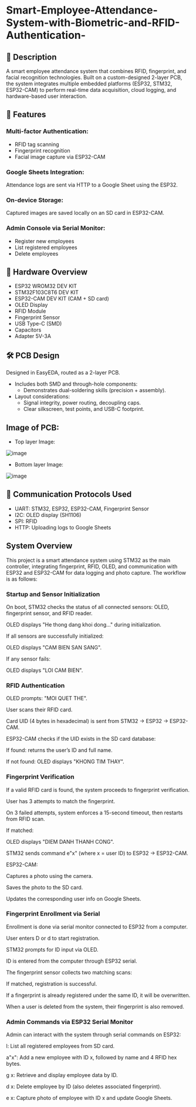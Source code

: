 # Smart-Employee-Attendance-System-with-Biometric-and-RFID-Authentication-

## 🔧 Description
A smart employee attendance system that combines RFID, fingerprint, and facial recognition technologies. Built on a custom-designed 2-layer PCB, the system integrates multiple embedded platforms (ESP32, STM32, ESP32-CAM) to perform real-time data acquisition, cloud logging, and hardware-based user interaction.
## 🧩 Features
### Multi-factor Authentication:
- RFID tag scanning
- Fingerprint recognition
- Facial image capture via ESP32-CAM
### Google Sheets Integration:
Attendance logs are sent via HTTP to a Google Sheet using the ESP32.
### On-device Storage:
Captured images are saved locally on an SD card in ESP32-CAM.
### Admin Console via Serial Monitor:
- Register new employees
- List registered employees
- Delete employees
## 📐 Hardware Overview
- ESP32 WROM32 DEV KIT              
- STM32F103C8T6 DEV KIT          
- ESP32-CAM DEV KIT (CAM + SD card)         
- OLED Display       
- RFID Module        
- Fingerprint Sensor 
- USB Type-C (SMD)   
- Capacitors
- Adapter 5V-3A
## 🛠️ PCB Design
Designed in EasyEDA, routed as a 2-layer PCB.
- Includes both SMD and through-hole components:
  - Demonstrates dual-soldering skills (precision + assembly).
- Layout considerations:
  - Signal integrity, power routing, decoupling caps.
  - Clear silkscreen, test points, and USB-C footprint.
## Image of PCB:
- Top layer Image:
  
![image](https://github.com/user-attachments/assets/f3ec83b0-9f6f-4ade-adb3-8f3c53b06f05)
- Bottom layer Image:
  
![image](https://github.com/user-attachments/assets/d4364c09-b7e4-438d-b341-7fda7608e5be)

## 🔗 Communication Protocols Used
- UART: STM32, ESP32, ESP32-CAM, Fingerprint Sensor
- I2C: OLED display (SH1106)
- SPI: RFID 
- HTTP: Uploading logs to Google Sheets
## System Overview
This project is a smart attendance system using STM32 as the main controller, integrating fingerprint, RFID, OLED, and communication with ESP32 and ESP32-CAM for data logging and photo capture. The workflow is as follows:

### Startup and Sensor Initialization
On boot, STM32 checks the status of all connected sensors: OLED, fingerprint sensor, and RFID reader.

OLED displays "He thong dang khoi dong..." during initialization.

If all sensors are successfully initialized:

OLED displays "CAM BIEN SAN SANG".

If any sensor fails:

OLED displays "LOI CAM BIEN".

### RFID Authentication
OLED prompts: "MOI QUET THE".

User scans their RFID card.

Card UID (4 bytes in hexadecimal) is sent from STM32 → ESP32 → ESP32-CAM.

ESP32-CAM checks if the UID exists in the SD card database:

If found: returns the user’s ID and full name.

If not found: OLED displays "KHONG TIM THAY".

### Fingerprint Verification
If a valid RFID card is found, the system proceeds to fingerprint verification.

User has 3 attempts to match the fingerprint.

On 3 failed attempts, system enforces a 15-second timeout, then restarts from RFID scan.

If matched:

OLED displays "DIEM DANH THANH CONG".

STM32 sends command e"x" (where x = user ID) to ESP32 → ESP32-CAM.

ESP32-CAM:

Captures a photo using the camera.

Saves the photo to the SD card.

Updates the corresponding user info on Google Sheets.

### Fingerprint Enrollment via Serial
Enrollment is done via serial monitor connected to ESP32 from a computer.

User enters D or d to start registration.

STM32 prompts for ID input via OLED.

ID is entered from the computer through ESP32 serial.

The fingerprint sensor collects two matching scans:

If matched, registration is successful.

If a fingerprint is already registered under the same ID, it will be overwritten.

When a user is deleted from the system, their fingerprint is also removed.

### Admin Commands via ESP32 Serial Monitor
Admin can interact with the system through serial commands on ESP32:

l: List all registered employees from SD card.

a"x": Add a new employee with ID x, followed by name and 4 RFID hex bytes.

g x: Retrieve and display employee data by ID.

d x: Delete employee by ID (also deletes associated fingerprint).

e x: Capture photo of employee with ID x and update Google Sheets.
